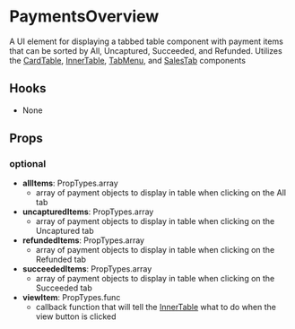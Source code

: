 # PaymentsOverview

A UI element for displaying a tabbed table component with payment items that can be sorted by All, Uncaptured, Succeeded, and Refunded. Utilizes the [CardTable](https://github.com/pay-theory/pay-theory-ui/tree/master/src/common/CardTable), [InnerTable](https://github.com/pay-theory/pay-theory-ui/tree/master/src/common/InnerTable), [TabMenu](https://github.com/pay-theory/pay-theory-ui/tree/master/src/common/TabMenu), and [SalesTab](https://github.com/pay-theory/pay-theory-ui/tree/master/src/admin/SalesTab) components

## Hooks

- None

## Props

### optional

- **allItems**: PropTypes.array
  - array of payment objects to display in table when clicking on the All tab
- **uncapturedItems**: PropTypes.array
  - array of payment objects to display in table when clicking on the Uncaptured tab
- **refundedItems**: PropTypes.array
  - array of payment objects to display in table when clicking on the Refunded tab
- **succeededItems**: PropTypes.array
  - array of payment objects to display in table when clicking on the Succeeded tab
- **viewItem**: PropTypes.func
  - callback function that will tell the [InnerTable](https://github.com/pay-theory/pay-theory-ui/tree/master/src/common/InnerTable) what to do when the view button is clicked
